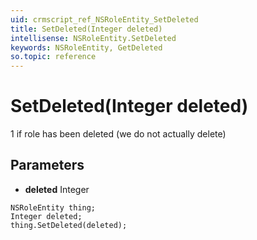 ```yaml
---
uid: crmscript_ref_NSRoleEntity_SetDeleted
title: SetDeleted(Integer deleted)
intellisense: NSRoleEntity.SetDeleted
keywords: NSRoleEntity, GetDeleted
so.topic: reference
---
```


# SetDeleted(Integer deleted)

1 if role has been deleted (we do not actually delete)

## Parameters

* **deleted** Integer

```crmscript
NSRoleEntity thing;
Integer deleted;
thing.SetDeleted(deleted);
```

